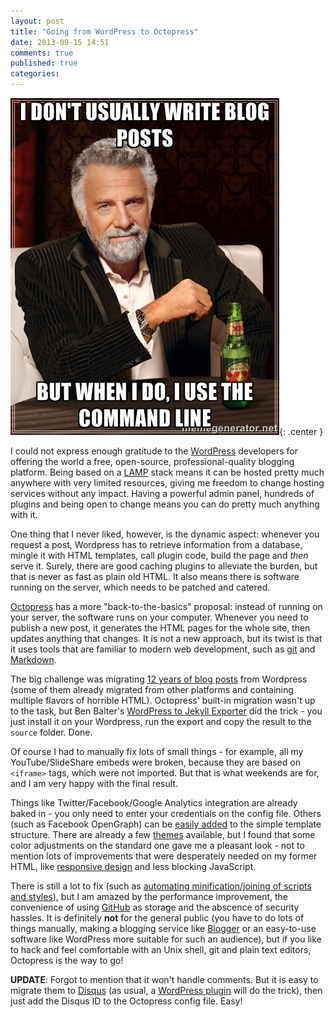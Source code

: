 ```yaml
---
layout: post
title: "Going from WordPress to Octopress"
date: 2013-09-15 14:51
comments: true
published: true
categories:
---
```


![I don't always write blog posts, but when I do...](/wp-content/uploads/2013/09/most_interesting_man_blog.jpg){: .center }

I could not express enough gratitude to the [WordPress][1] developers for offering the world a free, open-source, professional-quality blogging platform. Being based on a [LAMP][2] stack means it can be hosted pretty much anywhere with very limited resources, giving me freedom to change hosting services without any impact. Having a powerful admin panel, hundreds of plugins and being open to change means you can do pretty much anything with it.

One thing that I never liked, however, is the dynamic aspect: whenever you request a post, Wordpress has to retrieve information from a database, mingle it with HTML templates, call plugin code, build the page and *then* serve it. Surely, there are good caching plugins to alleviate the burden, but that is never as fast as plain old HTML. It also means there is software running on the server, which needs to be patched and catered.

[Octopress][3] has a more "back-to-the-basics" proposal: instead of running on your server, the software runs on your computer. Whenever you need to publish a new post, it generates the HTML pages for the whole site, then updates anything that changes. It is not a new approach, but its twist is that it uses tools that are familiar to modern web development, such as [git][4] and [Markdown][5].

The big challenge was migrating [12 years of blog posts][6] from Wordpress (some of them already migrated from other platforms and containing multiple flavors of horrible HTML). Octopress' built-in migration wasn't up to the task, but Ben Balter's [WordPress to Jekyll Exporter][7] did the trick - you just install it on your Wordpress, run the export and copy the result to the `source` folder. Done.

Of course I had to manually fix lots of small things - for example, all my YouTube/SlideShare embeds were broken, because they are based on `<iframe>` tags, which were not imported. But that is what weekends are for, and I am very happy with the final result.

Things like Twitter/Facebook/Google Analytics integration are already baked in - you only need to enter your credentials on the config file. Others (such as Facebook OpenGraph) can be [easily added][8] to the simple template structure. There are already a few [themes][9] available, but I found that some color adjustments on the standard one gave me a pleasant look - not to mention lots of improvements that were desperately needed on my former HTML, like [responsive design][10] and less blocking JavaScript.

There is still a lot to fix (such as [automating minification/joining of scripts and styles][11]), but I am amazed by the performance improvement, the convenience of using [GitHub][12] as storage and the abscence of security hassles. It is definitely **not** for the general public (you have to do lots of things manually, making a blogging service like [Blogger][13] or an easy-to-use software like WordPress more suitable for such an audience), but if you like to hack and feel comfortable with an Unix shell, git and plain text editors, Octopress is the way to go!

**UPDATE**: Forgot to mention that it won't handle comments. But it is easy to migrate them to [Disqus][14] (as usual, a [WordPress plugin][15] will do the trick), then just add the Disqus ID to the Octopress config file. Easy!

[1]: http://wordpress.org/
[2]: http://en.wikipedia.org/wiki/LAMP_%28software_bundle%29
[3]: http://octopress.org/
[4]: http://git-scm.com/
[5]: http://daringfireball.net/projects/markdown/syntax
[6]: /blog/archives/
[7]: https://github.com/benbalter/wordpress-to-jekyll-exporter
[8]: http://www.lukaszielinski.de/blog/posts/2013/01/28/twitter-cards-and-open-graph-metatags-in-octopress/
[9]: http://opthemes.com/
[10]: http://responsivedesign.ca/
[11]: http://www.eriwen.com/performance/make-octopress-fast/
[12]: https://github.com/
[13]: http://www.blogger.com
[14]: http://disqus.com
[15]: http://wordpress.org/plugins/disqus-comment-system/
